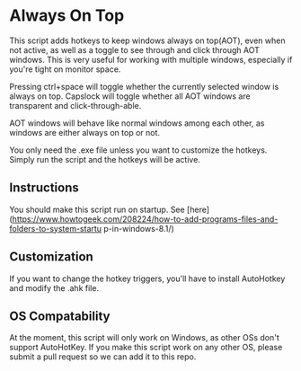 # Always On Top

This script adds hotkeys to keep windows always on top(AOT), even when not active, as well as a toggle to see through and click through AOT windows. This is very useful for working with multiple windows, especially if you're tight on monitor space.

Pressing ctrl+space will toggle whether the currently selected window is always on top. Capslock will toggle whether all AOT windows are transparent and click-through-able.

AOT windows will behave like normal windows among each other, as windows are either always on top or not.

You only need the .exe file unless you want to customize the hotkeys. Simply run the script and the hotkeys will be active.

## Instructions

You should make this script run on startup. See [here](https://www.howtogeek.com/208224/how-to-add-programs-files-and-folders-to-system-startu    p-in-windows-8.1/)

## Customization

If you want to change the hotkey triggers, you'll have to install AutoHotkey and modify the .ahk file.

## OS Compatability

At the moment, this script will only work on Windows, as other OSs don't support AutoHotKey. If you make this script work on any other OS, please submit a pull request so we can add it to this repo.
